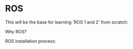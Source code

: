 # ROS

This will be the base for learning 'ROS 1 and 2' from scratch:

Why ROS?

ROS installation process:

